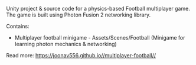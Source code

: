 Unity project & source code for a physics-based Football multiplayer game. The game is built using Photon Fusion 2 networking library.

Contains:
- Multiplayer football minigame - Assets/Scenes/Football
(Minigame for learning photon mechanics & networking)

Read more: https://joonav556.github.io//multiplayer-football//
